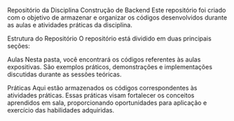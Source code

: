 Repositório da Disciplina Construção de Backend 
Este repositório foi criado com o objetivo de armazenar e organizar os códigos desenvolvidos durante as aulas e atividades práticas da disciplina.

Estrutura do Repositório O repositório está dividido em duas principais seções:

Aulas Nesta pasta, você encontrará os códigos referentes às aulas expositivas. São exemplos práticos, demonstrações e implementações discutidas durante as sessões teóricas.

Práticas Aqui estão armazenados os códigos correspondentes às atividades práticas. Essas práticas visam fortalecer os conceitos aprendidos em sala, proporcionando oportunidades para aplicação e exercício das habilidades adquiridas.
